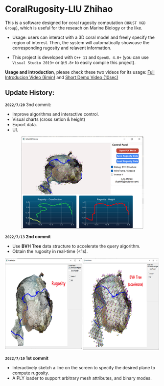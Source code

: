# CoralRugosity-LIU Zhihao
This is a software designed for coral rugosity computation (``HKUST VGD Group``), which is useful for the reseach on Marine Biology or the like.

- Usage: users can interact with a 3D coral model and freely specify the region of interest. Then, the system will automatically showcase the corresponding rugosity and relavent information.

- This project is developed with ``C++ 11`` and ``OpenGL 4.0+`` (you can use ``Visual Studio 2019+`` or ``Qt5.8+`` to easily compile this project).

**Usage and introduction**, please check these two videos for its usage: [Full Introducion Video (6min)](https://hkustconnect-my.sharepoint.com/:v:/g/personal/zliuem_connect_ust_hk/ESVDay4p9GFIv-bjDyzJM0gBut2MnGZS8UJJ52aH9RRxuw?e=Goegkb) and [Short Demo Video (10sec)](https://hkustconnect-my.sharepoint.com/:v:/g/personal/zliuem_connect_ust_hk/EUOFKCo9tTZFty2rVJMw4iABEGVwWlSnkLCYim2jHT29Ig?e=NGomST)

## Update History:

**``2022/7/20``** 3nd commit: 

  - Improve algorithms and interactive control.
  - Visual charts (cross setion & height)
  - Export data.
  - UI.
  
  <div align=center><img height="300" src="https://github.com/RyuZhihao123/CoralRugosity/blob/main/figures/7_20_0.png"/></div>

**``2022/7/13`` 2nd commit**

  - Use **BVH Tree** data structure to accelerate the query algorithm.
  - Obtain the rugosity in real-time (<1s).

<div align=center><img height="300" src="https://github.com/RyuZhihao123/CoralRugosity/blob/main/figures/7_13_0.png"/></div>


**``2022/7/10`` 1st commit**

  - Interactively sketch a line on the screen to specify the desired plane to compute rugosity.
  - A PLY loader to support arbitrary mesh attributes, and binary modes.
 
